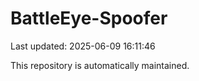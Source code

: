 # BattleEye-Spoofer

Last updated: 2025-06-09 16:11:46

This repository is automatically maintained.
